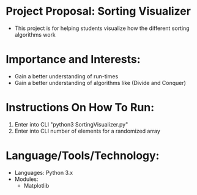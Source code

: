 # Project Proposal: Sorting Visualizer
* This project is for helping students visualize how the different sorting algorithms work

# Importance and Interests:
* Gain a better understanding of run-times
* Gain a better understanding of algorithms like (Divide and Conquer)

# Instructions On How To Run:
1. Enter into CLI "python3 SortingVisualizer.py"
2. Enter into CLI number of elements for a randomized array

# Language/Tools/Technology:
* Languages: Python 3.x
* Modules:
    * Matplotlib
